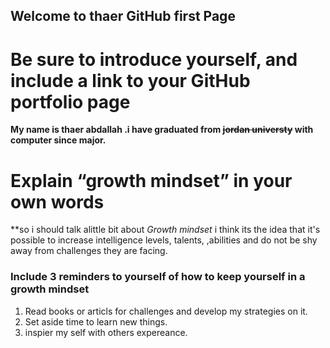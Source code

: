 ## Welcome to **thaer** GitHub first Page

# Be sure to introduce yourself, and include a link to your GitHub portfolio page


**My name is thaer abdallah .i have graduated from ~~jordan universty~~ with computer since major.**

# Explain “growth mindset” in your own words

**so i should talk alittle bit about _Growth mindset_ i think its the idea that it's possible to increase intelligence levels, talents, ,abilities and do not be shy away from challenges they are facing.


### Include 3 reminders to yourself of how to keep yourself in a growth mindset

1.  Read books or articls for challenges and develop my strategies on it.
2.  Set aside time to learn new things.
3.  inspier my self with others expereance.




